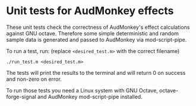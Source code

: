 # Unit tests for AudMonkey effects

These unit tests check the correctness of AudMonkey's effect calculations
against GNU octave. Therefore some simple deterministic and random
sample data is generated and passed to AudMonkey via mod-script-pipe.

To run a test, run: (replace `<desired_test.m>` with the correct filename)
```
./run_test.m <desired_test.m>
```

The tests will print the results to the terminal and will return 0 on
success and non-zero on error.

To run those tests you need a Linux system with GNU Octave,
octave-forge-signal and AudMonkey mod-script-pipe installed.

